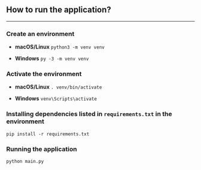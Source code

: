 ## How to run the application?
---
### Create an environment

- **macOS/Linux**
    `python3 -m venv venv`

- **Windows**
    `py -3 -m venv venv`

### Activate the environment

- **macOS/Linux**
    `. venv/bin/activate`

- **Windows**
    `venv\Scripts\activate`

### Installing dependencies listed in `requirements.txt` in the environment

`pip install -r requirements.txt`

### Running the application

`python main.py`